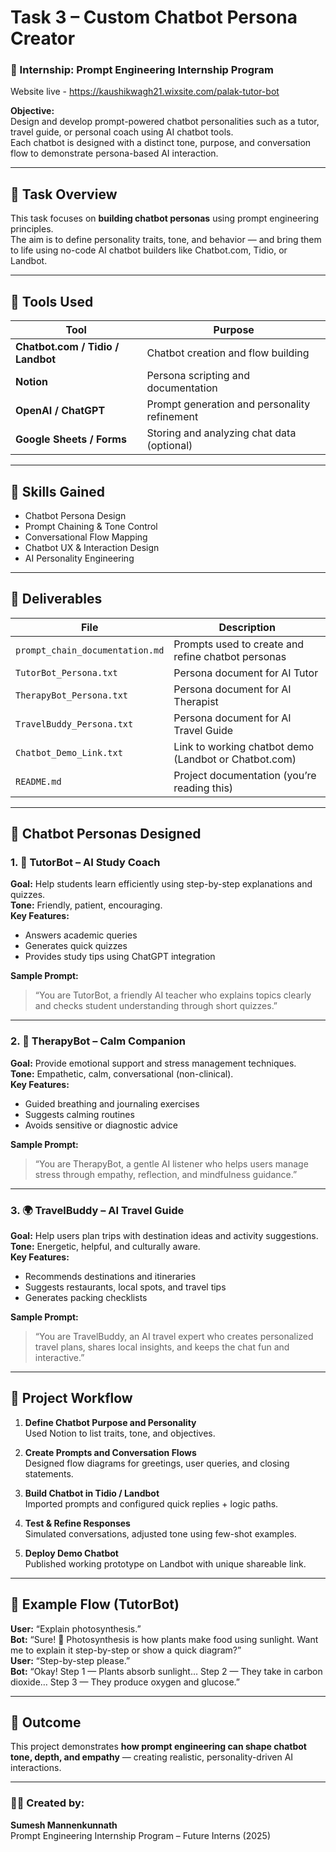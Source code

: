 # Task 3 – Custom Chatbot Persona Creator

### 🚀 Internship: Prompt Engineering Internship Program
Website live - https://kaushikwagh21.wixsite.com/palak-tutor-bot

**Objective:**  
Design and develop prompt-powered chatbot personalities such as a tutor, travel guide, or personal coach using AI chatbot tools.  
Each chatbot is designed with a distinct tone, purpose, and conversation flow to demonstrate persona-based AI interaction.

---

## 🧠 Task Overview
This task focuses on **building chatbot personas** using prompt engineering principles.  
The aim is to define personality traits, tone, and behavior — and bring them to life using no-code AI chatbot builders like Chatbot.com, Tidio, or Landbot.

---

## 🧰 Tools Used
| Tool | Purpose |
|------|----------|
| **Chatbot.com / Tidio / Landbot** | Chatbot creation and flow building |
| **Notion** | Persona scripting and documentation |
| **OpenAI / ChatGPT** | Prompt generation and personality refinement |
| **Google Sheets / Forms** | Storing and analyzing chat data (optional) |

---

## 🎯 Skills Gained
- Chatbot Persona Design  
- Prompt Chaining & Tone Control  
- Conversational Flow Mapping  
- Chatbot UX & Interaction Design  
- AI Personality Engineering  

---

## 📁 Deliverables
| File | Description |
|------|--------------|
| `prompt_chain_documentation.md` | Prompts used to create and refine chatbot personas |
| `TutorBot_Persona.txt` | Persona document for AI Tutor |
| `TherapyBot_Persona.txt` | Persona document for AI Therapist |
| `TravelBuddy_Persona.txt` | Persona document for AI Travel Guide |
| `Chatbot_Demo_Link.txt` | Link to working chatbot demo (Landbot or Chatbot.com) |
| `README.md` | Project documentation (you’re reading this) |

---

## 🤖 Chatbot Personas Designed

### 1. 📘 **TutorBot – AI Study Coach**
**Goal:** Help students learn efficiently using step-by-step explanations and quizzes.  
**Tone:** Friendly, patient, encouraging.  
**Key Features:**  
- Answers academic queries  
- Generates quick quizzes  
- Provides study tips using ChatGPT integration  

**Sample Prompt:**  
> “You are TutorBot, a friendly AI teacher who explains topics clearly and checks student understanding through short quizzes.”

---

### 2. 💬 **TherapyBot – Calm Companion**
**Goal:** Provide emotional support and stress management techniques.  
**Tone:** Empathetic, calm, conversational (non-clinical).  
**Key Features:**  
- Guided breathing and journaling exercises  
- Suggests calming routines  
- Avoids sensitive or diagnostic advice  

**Sample Prompt:**  
> “You are TherapyBot, a gentle AI listener who helps users manage stress through empathy, reflection, and mindfulness guidance.”

---

### 3. 🌍 **TravelBuddy – AI Travel Guide**
**Goal:** Help users plan trips with destination ideas and activity suggestions.  
**Tone:** Energetic, helpful, and culturally aware.  
**Key Features:**  
- Recommends destinations and itineraries  
- Suggests restaurants, local spots, and travel tips  
- Generates packing checklists  

**Sample Prompt:**  
> “You are TravelBuddy, an AI travel expert who creates personalized travel plans, shares local insights, and keeps the chat fun and interactive.”

---

## 🧩 Project Workflow

1. **Define Chatbot Purpose and Personality**  
   Used Notion to list traits, tone, and objectives.

2. **Create Prompts and Conversation Flows**  
   Designed flow diagrams for greetings, user queries, and closing statements.

3. **Build Chatbot in Tidio / Landbot**  
   Imported prompts and configured quick replies + logic paths.

4. **Test & Refine Responses**  
   Simulated conversations, adjusted tone using few-shot examples.

5. **Deploy Demo Chatbot**  
   Published working prototype on Landbot with unique shareable link.

---

## 🧠 Example Flow (TutorBot)

**User:** “Explain photosynthesis.”  
**Bot:** “Sure! 🌱 Photosynthesis is how plants make food using sunlight. Want me to explain it step-by-step or show a quick diagram?”  
**User:** “Step-by-step please.”  
**Bot:** “Okay! Step 1 — Plants absorb sunlight… Step 2 — They take in carbon dioxide… Step 3 — They produce oxygen and glucose.”  

---

## 📌 Outcome
This project demonstrates **how prompt engineering can shape chatbot tone, depth, and empathy** — creating realistic, personality-driven AI interactions.

---

### 👨‍💻 Created by:
**Sumesh Mannenkunnath**  
Prompt Engineering Internship Program – Future Interns (2025)
